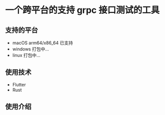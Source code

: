 # 一个跨平台的支持 grpc 接口测试的工具
## 支持的平台
* macOS arm64/x86_64 已支持
* windows 打包中...
* linux   打包中...
## 使用技术
* Flutter
* Rust

## 使用介绍




